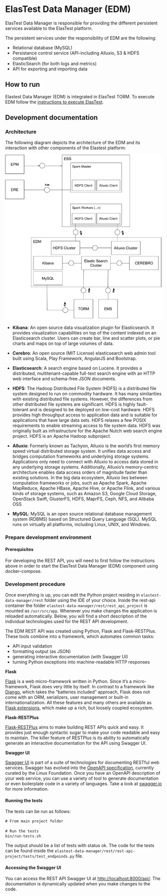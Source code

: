 # ElasTest Data Manager (EDM)

ElasTest Data Manager is responsible for providing the different persistent services available to the ElasTest platform.

The persistent services under the responsibility of EDM are the following:

- Relational database (MySQL)
- Persistance control service (API-including Alluxio, S3 & HDFS compatible)
- ElasticSearch (for both logs and metrics)
- API for exporting and importing data


## How to run

Elastest Data Manager (EDM) is integrated in ElasTest TORM. To execute EDM follow the [instructions to execute ElasTest](https://github.com/elastest/elastest-torm/blob/master/docs/index.md).


## Development documentation

### Architecture

The following diagram depicts the architecture of the EDM and its interaction with other components of the Elastest platform:

![](images/edm_architecture_diagram.png) 

- **Kibana**: An open source data visualization plugin for Elasticsearch. It provides visualization capabilities on top of the content indexed on an Elasticsearch cluster. Users can create bar, line and scatter plots, or pie charts and maps on top of large volumes of data.

- **Cerebro**: An open source (MIT License) elasticsearch web admin tool built using Scala, Play Framework, AngularJS and Bootstrap.

- **Elasticsearch**: A search engine based on Lucene. It provides a distributed, multitenant-capable full-text search engine with an HTTP web interface and schema-free JSON documents.

- **HDFS**: The Hadoop Distributed File System (HDFS) is a distributed file system designed to run on commodity hardware. It has many similarities with existing distributed file systems. However, the differences from other distributed file systems are significant. HDFS is highly fault-tolerant and is designed to be deployed on low-cost hardware. HDFS provides high throughput access to application data and is suitable for applications that have large data sets. HDFS relaxes a few POSIX requirements to enable streaming access to file system data. HDFS was originally built as infrastructure for the Apache Nutch web search engine project. HDFS is an Apache Hadoop subproject. 

- **Alluxio**: Formerly known as Tachyon, Alluxio is the world’s first memory speed virtual distributed storage system. It unifies data access and bridges computation frameworks and underlying storage systems. Applications only need to connect with Alluxio to access data stored in any underlying storage systems. Additionally, Alluxio’s memory-centric architecture enables data access orders of magnitude faster than existing solutions. In the big data ecosystem, Alluxio lies between computation frameworks or jobs, such as Apache Spark, Apache MapReduce, Apache HBase, Apache Hive, or Apache Flink, and various kinds of storage systems, such as Amazon S3, Google Cloud Storage, OpenStack Swift, GlusterFS, HDFS, MaprFS, Ceph, NFS, and Alibaba OSS

- **MySQL**: MySQL is an open source relational database management system (RDBMS) based on Structured Query Language (SQL). MySQL runs on virtually all platforms, including Linux, UNIX, and Windows.


### Prepare development environment

#### Prerequisites

For developing the REST API, you will need to first follow the instructions above in order to start the ElasTest Data Manager (EDM) component using docker-compose. 

### Development procedure

Once everything is up, you can edit the Python project residing in `elastest-data-manager/rest` folder using the IDE of your choice. Inside the rest-api container the folder `elastest-data-manager/rest/rest_api_project` is mounted as `/usr/src/app`. Whenever you make changes the application is reloaded automatically. Below, you will find a short description of the individual technologies used for the REST API development. 

The EDM REST API was created using Python, Flask and Flask-RESTPlus. These tools combine into a framework, which automates common tasks:

- API input validation
- formatting output (as JSON)
- generating interactive documentation (with Swagger UI)
- turning Python exceptions into machine-readable HTTP responses

**Flask**

[Flask](http://flask.readthedocs.io/) is a web micro-framework written in Python. Since it’s a micro-framework, Flask does very little by itself. In contrast to a framework like [Django](http://www.djangoproject.com/), which takes the “batteries included” approach, Flask does not come with an ORM, serializers, user management or built-in internationalization. All these features and many others are available as [Flask extensions](http://flask.pocoo.org/extensions/), which make up a rich, but loosely coupled ecosystem.

**Flask-RESTPlus**

[Flask-RESTPlus](https://github.com/noirbizarre/flask-restplus) aims to make building REST APIs quick and easy. It provides just enough syntactic sugar to make your code readable and easy to maintain. The killer feature of RESTPlus is its ability to automatically generate an interactive documentation for the API using Swagger UI.

**Swagger UI**

[Swagger UI](http://swagger.io/swagger-ui/) is part of a suite of technologies for documenting RESTful web services. Swagger has evolved into the [OpenAPI specification](https://openapis.org/), currently curated by the Linux Foundation. Once you have an OpenAPI description of your web service, you can use a variety of tool to generate documentation or even boilerplate code in a variety of languages. Take a look at [swagger.io](http://swagger.io/) for more information.

#### Running the tests
The tests can be run as follows:

    # From main project folder

    # Run the tests
    bin/run-tests.sh

 The output should be a list of tests with status ok. The code for the tests can be found inside the `elastest-data-manager/rest/rest-api-project/tests/test_endpoinds.py` file.
 
#### Accessing the Swagger UI
You can access the REST API Swagger UI at [http://localhost:8000/api/](http://localhost:8000/api/). The documentation is dynamically updated when you make changes to the code.


